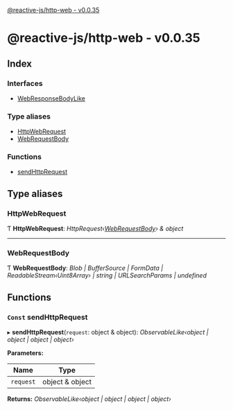 [@reactive-js/http-web - v0.0.35](README.md)

# @reactive-js/http-web - v0.0.35

## Index

### Interfaces

* [WebResponseBodyLike](interfaces/webresponsebodylike.md)

### Type aliases

* [HttpWebRequest](README.md#httpwebrequest)
* [WebRequestBody](README.md#webrequestbody)

### Functions

* [sendHttpRequest](README.md#const-sendhttprequest)

## Type aliases

###  HttpWebRequest

Ƭ **HttpWebRequest**: *HttpRequest‹[WebRequestBody](README.md#webrequestbody)› & object*

___

###  WebRequestBody

Ƭ **WebRequestBody**: *Blob | BufferSource | FormData | ReadableStream‹Uint8Array› | string | URLSearchParams | undefined*

## Functions

### `Const` sendHttpRequest

▸ **sendHttpRequest**(`request`: object & object): *ObservableLike‹object | object | object | object›*

**Parameters:**

Name | Type |
------ | ------ |
`request` | object & object |

**Returns:** *ObservableLike‹object | object | object | object›*
